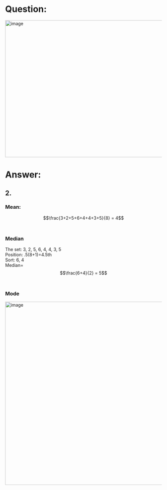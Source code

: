 # Question:<br>
<img width="685" height="441" alt="image" src="https://github.com/user-attachments/assets/3848ac9c-9bda-4fd5-aadc-29ae12bd279f" />
<br>

# Answer:<br>
## 2.<br>
### Mean:<br> 
$$\frac{3+2+5+6+4+4+3+5}{8} = 4$$<br>
### Median<br>
The set: 3, 2, 5, 6, 4, 4, 3, 5<br>
Position: .5(8+1)=4.5th<br>
Sort: 6, 4<br>
Median= $$\frac{6+4}{2} = 5$$<br>
### Mode<br>
<img width="1126" height="590" alt="image" src="https://github.com/user-attachments/assets/3141347b-f765-4a3c-81a2-f71b85509358" /><br>
